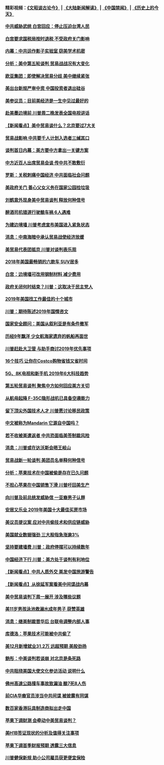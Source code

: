 #### 精彩视频：[《文昭谈古论今》](https://github.com/gfw-breaker/wenzhao/blob/master/README.md?t=01081230) | [《大陆新闻解读》](https://github.com/gfw-breaker/ntdtv-comedy/blob/master/README.md?t=01081230) | [《中国禁闻》](https://github.com/gfw-breaker/ntdtv-news/blob/master/README.md?t=01081230) | [《历史上的今天》](https://github.com/gfw-breaker/today-in-history/blob/master/README.md?t=01081230) 

#### [中共威胁武统 白宫回应：停止压迫台湾人民](../pages/nsc412/n10961171.md?t=01081230) 

#### [白宫要求国税局按时退税 不受政府关门影响](../pages/nsc412/n10960626.md?t=01081230) 

#### [内幕：中共运作影子实验室 窃美学术机密](../pages/nsc412/n10960558.md?t=01081230) 

#### [分析：美中第五轮谈判 贸易战战况有大变化](../pages/nsc412/n10960121.md?t=01081230) 

#### [欧亚集团：即使解决贸易分歧 美中继续紧张](../pages/nsc412/n10960173.md?t=01081230) 

#### [美出台新规严审中资 中国投资者退出硅谷](../pages/nsc412/n10960181.md?t=01081230) 

#### [美参议员：目前美经济是一生中见过最好的](../pages/nsc412/n10960085.md?t=01081230) 

#### [赴美墨边境前 川普周二晚发表全国电视讲话](../pages/nsc412/n10960029.md?t=01081230) 

#### [【新闻看点】美中贸易谈什么？北京要过7大关](../pages/nsc412/n10959840.md?t=01081230) 

#### [贸易战影响 中共要千人计划入选者三缄其口](../pages/nsc412/n10959988.md?t=01081230) 

#### [谈判首日内幕：美方要中方拿出一关键方案](../pages/nsc412/n10959854.md?t=01081230) 

#### [中方近百人出席贸易会谈 传中共不敢敷衍](../pages/nsc412/n10959798.md?t=01081230) 

#### [罗斯：关税刺痛中国经济 中共面临社会问题](../pages/nsc412/n10959690.md?t=01081230) 

#### [美政府关门 善心父女义务在国家公园捡垃圾](../pages/nsc412/n10959577.md?t=01081230) 

#### [刘鹤意外现身美中贸易谈判 释放何种信号](../pages/nsc412/n10959526.md?t=01081230) 

#### [醉酒司机错道行驶酿车祸 6人遇难](../pages/nsc412/n10959370.md?t=01081230) 

#### [为建边境墙 川普考虑宣布美国进入紧急状态](../pages/nsc412/n10958507.md?t=01081230) 

#### [消息：中南海暗中承认贸易战使经济放缓](../pages/nsc412/n10958245.md?t=01081230) 

#### [美贸易代表团抵京 川普对谈判表乐观](../pages/nsc412/n10957808.md?t=01081230) 

#### [2018年美国最畅销的六款车 SUV居多](../pages/nsc412/n10953937.md?t=01081230) 

#### [白宫：边境墙可改用钢制材料 减少费用](../pages/nsc412/n10957898.md?t=01081230) 

#### [政府关闭何时结束？川普：这取决于民主党人](../pages/nsc412/n10957915.md?t=01081230) 

#### [2019年美国找工作最佳的十个城市](../pages/nsc412/n10956523.md?t=01081230) 

#### [川普：期待陈述2019年国情咨文](../pages/nsc412/n10957830.md?t=01081230) 

#### [国家安全顾问：美国从叙利亚是有条件撤军](../pages/nsc412/n10957696.md?t=01081230) 

#### [历经9年飘洋 少女航海家遗弃的帆船再面世](../pages/nsc412/n10957460.md?t=01081230) 

#### [川普赶赴大卫营 与助手商讨2019年优先事项](../pages/nsc412/n10957376.md?t=01081230) 

#### [16个技巧 让你在Costco购物省钱又省时间](../pages/nsc412/n10955689.md?t=01081230) 

#### [5G、8K电视和新手机 2019年6大科技趋势](../pages/nsc412/n10955708.md?t=01081230) 

#### [第五轮贸易谈判 聚焦中方如何回应美方关切](../pages/nsc412/n10956081.md?t=01081230) 

#### [从航母起降 F-35C隐形战机已具备空袭能力](../pages/nsc412/n10952444.md?t=01081230) 

#### [留下顶尖外国技术人才 川普愿讨论移民政策](../pages/nsc412/n10956102.md?t=01081230) 

#### [中文被称为Mandarin 它源自中国吗？](../pages/nsc412/n10956208.md?t=01081230) 

#### [若不收被美遣返者 中共恐面临美签制裁风险](../pages/nsc412/n10956098.md?t=01081230) 

#### [消息：川普或在达沃斯会晤王岐山](../pages/nsc412/n10955960.md?t=01081230) 

#### [贸易战新一轮谈判 美团员名单释何种信号](../pages/nsc412/n10955951.md?t=01081230) 

#### [分析：苹果技术在中国被偷是存在已久问题](../pages/nsc412/n10955741.md?t=01081230) 

#### [不担心苹果在中国销售下滑 川普吁回美生产](../pages/nsc412/n10955732.md?t=01081230) 

#### [向川普及前总统发威胁信 一亚裔男子认罪](../pages/nsc412/n10955585.md?t=01081230) 

#### [安居又乐业  2019年美国十大最佳买房市场](../pages/nsc412/n10954536.md?t=01081230) 

#### [美议员提议案 应对中共偷技术和供应链威胁](../pages/nsc412/n10954406.md?t=01081230) 

#### [美国就业数据强劲 三大股指急涨逾3%](../pages/nsc412/n10954508.md?t=01081230) 

#### [坚持要建墙费 川普：政府停摆可以持续数年](../pages/nsc412/n10954407.md?t=01081230) 

#### [中国经济下行 川普：美方处于谈判有利地位](../pages/nsc412/n10954366.md?t=01081230) 

#### [【新闻看点】中共人质外交 美发中国旅游警告](../pages/nsc412/n10954034.md?t=01081230) 

#### [【新闻看点】从徐延军案看美中间谍战内幕](../pages/nsc412/n10953966.md?t=01081230) 

#### [美中贸易谈判下周一展开 涉及哪些议题](../pages/nsc412/n10954176.md?t=01081230) 

#### [美11岁男孩泳池救溺水成年男子 获赞英雄](../pages/nsc412/n10954158.md?t=01081230) 

#### [消息：继美制裁晋华后 台联电调整内部人事](../pages/nsc412/n10953969.md?t=01081230) 

#### [库德洛：苹果技术可能被中共偷了](../pages/nsc412/n10953981.md?t=01081230) 

#### [美12月新增就业31.2万 远超预期 美股劲扬](../pages/nsc412/n10953907.md?t=01081230) 

#### [鲍彤：中美谈判若谈崩 对北京是条死路](../pages/nsc412/n10953737.md?t=01081230) 

#### [中共阻挠美国大使文化参访活动 说明什么](../pages/nsc412/n10951984.md?t=01081230) 

#### [佛州高速公路撞车事故致漏油 酿7死8人伤](../pages/nsc412/n10953081.md?t=01081230) 

#### [前CIA华裔官员涉当中共间谍 被披露有同谋](../pages/nsc412/n10951790.md?t=01081230) 

#### [数百家香港玩具制造商拟出走中国](../pages/nsc412/n10952124.md?t=01081230) 

#### [苹果下调财测 会牵动中美贸易谈判？](../pages/nsc412/n10952252.md?t=01081230) 

#### [美H1B签证现状的分析及值得关注事项](../pages/nsc412/n10951979.md?t=01081230) 

#### [苹果下调首季财报预期 透露三大信息](../pages/nsc412/n10951956.md?t=01081230) 

#### [川普健保新规 助小公司雇员获更便宜保险](../pages/nsc412/n10951794.md?t=01081230) 

